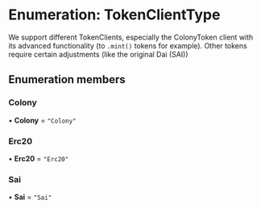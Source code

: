 # Enumeration: TokenClientType

We support different TokenClients, especially the ColonyToken client with
its advanced functionality (to `.mint()` tokens for example). Other tokens
require certain adjustments (like the original Dai (SAI))

## Enumeration members

### Colony

• **Colony** = `"Colony"`

### Erc20

• **Erc20** = `"Erc20"`

### Sai

• **Sai** = `"Sai"`
